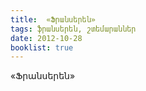 ```yaml
---
title:  «Ֆրանսերեն» 
tags: ֆրանսերեն, շտեմարաններ
date: 2012-10-28
booklist: true
---
```



«Ֆրանսերեն» 